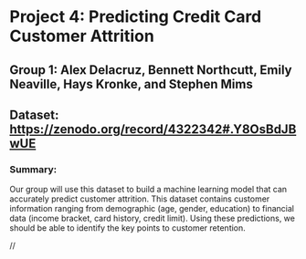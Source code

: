 # Project 4: Predicting Credit Card Customer Attrition
## Group 1: Alex Delacruz, Bennett Northcutt, Emily Neaville, Hays Kronke, and Stephen Mims
## Dataset: https://zenodo.org/record/4322342#.Y8OsBdJBwUE

### Summary:
Our group will use this dataset to build a machine learning model that can accurately predict customer attrition. This dataset contains customer information ranging from demographic (age, gender, education) to financial data (income bracket, card history, credit limit). Using these predictions, we should be able to identify the key points to customer retention.

//

